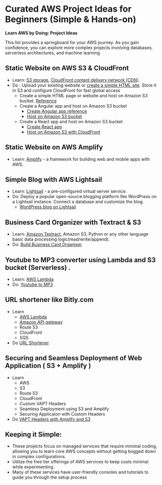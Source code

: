 # Curated AWS Project Ideas for Beginners (Simple & Hands-on)
**Learn AWS by Doing: Project Ideas**

This list provides a springboard for your AWS journey. As you gain confidence, you can explore more complex projects involving databases, serverless architectures, and machine learning

## Static Website on AWS S3 & CloudFront
- Learn: [S3 storage](https://docs.aws.amazon.com/s3/), [CloudFront content delivery network (CDN)](https://docs.aws.amazon.com/AmazonS3/latest/userguide/website-hosting-cloudfront-walkthrough.html).
- Do : Upload your existing website or [create a simple HTML site](https://github.com/AvinashDalvi89/list-of-AWS-kickstart-projects/tree/main/simple-html-website). Store it in S3 and configure CloudFront for fast global access
  - Create a simple HTML page or website and host on Amazon S3 bucket. [Reference](https://docs.aws.amazon.com/AmazonS3/latest/userguide/WebsiteHosting.html)
  - Create a Angular app and host on Amazon S3 bucket
    - [Create Angular app reference ](https://v17.angular.io/tutorial/tour-of-heroes/toh-pt0)
    - [Host on Amazon S3 bucket](https://www.internetkatta.com/host-angular-2-or-4-or-5-version-in-aws-s3-using-cloudfront)
  - Create a React app and host on Amazon S3 bucket
    - [Create React app](https://create-react-app.dev/)
    - [Host on Amazon S3 with CloudFront ](https://docs.aws.amazon.com/prescriptive-guidance/latest/patterns/deploy-a-react-based-single-page-application-to-amazon-s3-and-cloudfront.html)

## Static Website on AWS Amplify
- Learn: [Amplify](https://docs.amplify.aws/react/start/quickstart/) - a framework for building web and mobile apps with AWS.
 
## Simple Blog with AWS Lightsail
- Learn: [Lightsail](https://docs.aws.amazon.com/lightsail/latest/userguide/what-is-amazon-lightsail.html) - a pre-configured virtual server service.
- Do: Deploy a popular open-source blogging platform like WordPress on a Lightsail instance. Connect a database and customize the blog.
  - [WordPress blog on Lightsail](https://aws.amazon.com/lightsail/projects/wordpress/)

## Business Card Organizer with Textract & S3
- Learn: [Amazon Textract](https://www.internetkatta.com/extract-text-or-data-using-aws-textract), Amazon S3, Python or any other language basic data processing logic(read/write/append). 
- Do: [Build Business Card Organiser](https://github.com/AvinashDalvi89/list-of-AWS-kickstart-projects/tree/main/business-card-organiser-using-textract-s3)

## Youtube to MP3 converter using Lambda and S3 bucket (Serverless) . 
- Learn: [AWS Lambda ](https://aws.amazon.com/lambda/getting-started/)
- Do: [Youtube to MP3 ](https://github.com/AvinashDalvi89/list-of-AWS-kickstart-projects/tree/main/youtube-to-mp3-converter)

## URL shortener like Bitly.com 
- Learn
  - [AWS Lambda ](https://aws.amazon.com/lambda/getting-started/)
  - [Amazon API gateway](https://docs.aws.amazon.com/apigateway/latest/developerguide/welcome.html)
  - Route 53
  - CloudFront
  - SQS
- Do [URL Shortener](https://github.com/AvinashDalvi89/list-of-AWS-kickstart-projects/tree/main/url-shortener-project) 

## Securing and Seamless Deployment of Web Application ( S3 + Amplify )
- Learn
  - AWS
  - S3
  - Route 53
  - CloudFront
  - Custom VAPT Headers
  - Seamless Deployment using S3 and Amplify
  - Securing Applicaion with Custom Headers
- Do [VAPT Headers with Amplify and S3 ]((https://github.com/kedar1023/amplify_deployment_vapt/tree/main)https://github.com/kedar1023/amplify_deployment_vapt/tree/main)
  
## Keeping it Simple:

- These projects focus on managed services that require minimal coding, allowing you to learn core AWS concepts without getting bogged down in complex configurations.
- Utilize the free tier offerings of AWS services to keep costs minimal while experimenting.
- Many of these services have user-friendly consoles and tutorials to guide you through the setup process
